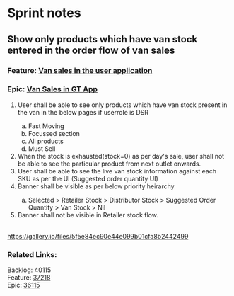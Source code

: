 # Sprint notes



## Show only products which have van stock entered in the order flow of van sales

### Feature: [Van sales in the user application](https://dev.azure.com/flick2know/03de2bf5-6b21-4d0c-ae7c-1660f71cc8a6/_workitems/edit/40115)
### Epic: [Van Sales in GT App](https://dev.azure.com/flick2know/03de2bf5-6b21-4d0c-ae7c-1660f71cc8a6/_workitems/edit/36115)

<ol><li>User shall be able to see only products which have van stock present in the van in the below pages if userrole is DSR</li><ol style="list-style:lower-alpha;"><li>Fast Moving</li><li>Focussed section</li><li>All products</li><li>Must Sell</li></ol><li>When the stock is exhausted(stock=0) as per day's sale, user shall not be able to see the particular product from next outlet onwards.</li><li>User shall be able to see the live van stock information against each SKU as per the UI (Suggested order quantity UI)</li><li>Banner shall be visible as per below priority heirarchy</li><ol style="list-style:lower-alpha;"><li><span>Selected &gt; Retailer Stock &gt; Distributor Stock &gt; Suggested Order Quantity &gt; Van Stock &gt; Nil</span><br></li></ol><li>Banner shall not be visible in Retailer stock flow.</li></ol><div><br></div><div><a href="https://gallery.io/files/5f5e84ec90e44e099b01cfa8b2442499">https://gallery.io/files/5f5e84ec90e44e099b01cfa8b2442499</a><br></div>

### Related Links:
Backlog: [40115](https://dev.azure.com/flick2know/03de2bf5-6b21-4d0c-ae7c-1660f71cc8a6/_workitems/edit/40115)  
Feature: [37218](https://dev.azure.com/flick2know/03de2bf5-6b21-4d0c-ae7c-1660f71cc8a6/_workitems/edit/40115)  
Epic: [36115](https://dev.azure.com/flick2know/03de2bf5-6b21-4d0c-ae7c-1660f71cc8a6/_workitems/edit/36115)  